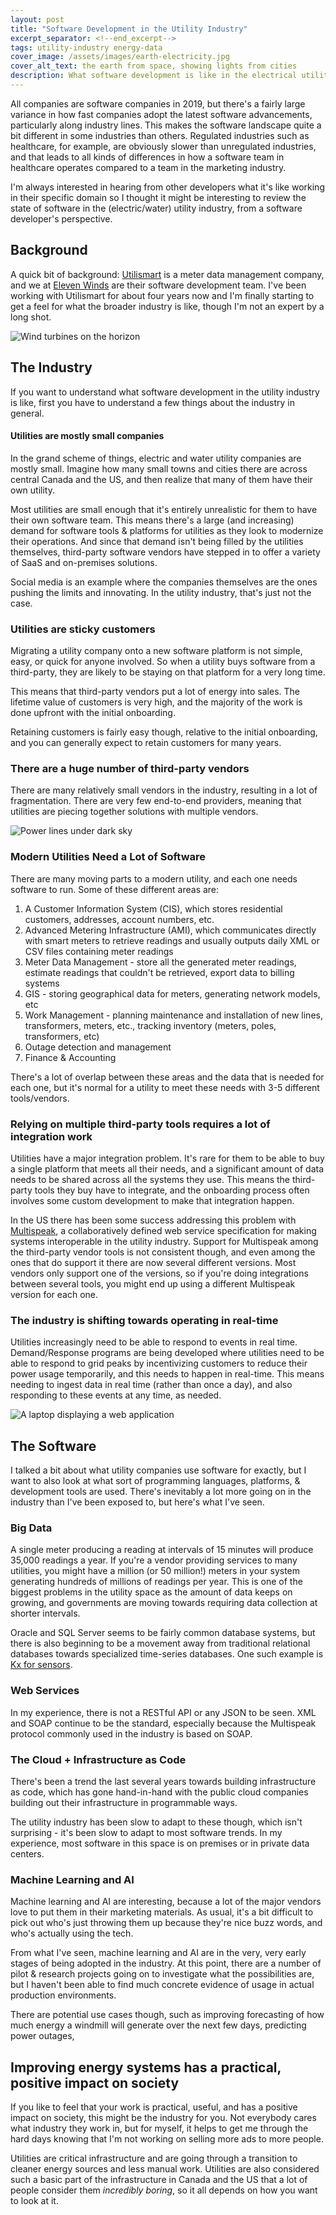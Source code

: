```yaml
---
layout: post
title: "Software Development in the Utility Industry"
excerpt_separator: <!--end_excerpt-->
tags: utility-industry energy-data
cover_image: /assets/images/earth-electricity.jpg
cover_alt_text: the earth from space, showing lights from cities
description: What software development is like in the electrical utility industry
---
```


All companies are software companies in 2019, but there's a fairly large variance in how fast companies adopt the latest software advancements, particularly along industry lines. This makes the software landscape quite a bit different in some industries than others. Regulated industries such as healthcare, for example, are obviously slower than unregulated industries, and that leads to all kinds of differences in how a software team in healthcare operates compared to a team in the marketing industry.

I'm always interested in hearing from other developers what it's like working in their specific domain so I thought it might be interesting to review the state of software in the (electric/water) utility industry, from a software developer's perspective. 

<!--end_excerpt-->

## Background

A quick bit of background: [Utilismart]( http://www.utilismartcorp.com/ ) is a meter data management company, and we at [Eleven Winds]( https://www.elevenwinds.com/ ) are their software development team. I've been working with Utilismart for about four years now and I'm finally starting to get a feel for what the broader industry is like, though I'm not an expert by a long shot.

![Wind turbines on the horizon](/assets/images/windmills.jpg)

## The Industry

If you want to understand what software development in the utility industry is like, first you have to understand a few things about the industry in general.

#### **Utilities are mostly small companies**

In the grand scheme of things, electric and water utility companies are mostly small. Imagine how many small towns and cities there are across central Canada and the US, and then realize that many of them have their own utility.

Most utilities are small enough that it's entirely unrealistic for them to have their own software team. This means there's a large (and increasing) demand for software tools & platforms for utilities as they look to modernize their operations. And since that demand isn't being filled by the utilities themselves, third-party software vendors have stepped in to offer a variety of SaaS and on-premises solutions.

Social media is an example where the companies themselves are the ones pushing the limits and innovating. In the utility industry, that's just not the case.

### Utilities are sticky customers

Migrating a utility company onto a new software platform is not simple, easy, or quick for anyone involved. So when a utility buys software from a third-party, they are likely to be staying on that platform for a very long time.

This means that third-party vendors put a lot of energy into sales. The lifetime value of customers is very high, and the majority of the work is done upfront with the initial onboarding.

Retaining customers is fairly easy though, relative to the initial onboarding, and you can generally expect to retain customers for many years.

### There are a huge number of third-party vendors

There are many relatively small vendors in the industry, resulting in a lot of fragmentation. There are very few end-to-end providers, meaning that utilities are piecing together solutions with multiple vendors.

![Power lines under dark sky](/assets/images/powerlines.jpg)
### Modern Utilities Need a Lot of Software

There are many moving parts to a modern utility, and each one needs software to run. Some of these different areas are:

1. A Customer Information System (CIS), which stores residential customers, addresses, account numbers, etc.
2. Advanced Metering Infrastructure (AMI), which communicates directly with smart meters to retrieve readings and usually outputs daily XML or CSV files containing meter readings
3. Meter Data Management - store all the generated meter readings, estimate readings that couldn't be retrieved, export data to billing systems
4. GIS - storing geographical data for meters, generating network models, etc
5. Work Management - planning maintenance and installation of new lines, transformers, meters, etc., tracking inventory (meters, poles, transformers, etc)
6. Outage detection and management
7. Finance & Accounting

There's a lot of overlap between these areas and the data that is needed for each one, but it's normal for a utility to meet these needs with 3-5 different tools/vendors.

### Relying on multiple third-party tools requires a lot of integration work

Utilities have a major integration problem. It's rare for them to be able to buy a single platform that meets all their needs, and a significant amount of data needs to be shared across all the systems they use. This means the third-party tools they buy have to integrate, and the onboarding process often involves some custom development to make that integration happen.

In the US there has been some success addressing this problem with [Multispeak]( https://www.multispeak.org/what-is-multispeak/ ), a collaboratively defined web service specification for making systems interoperable in the utility industry. Support for Multispeak among the third-party vendor tools is not consistent though, and even among the ones that do support it there are now several different versions. Most vendors only support one of the versions, so if you're doing integrations between several tools, you might end up using a different Multispeak version for each one.

### The industry is shifting towards operating in real-time

Utilities increasingly need to be able to respond to events in real time. Demand/Response programs are being developed where utilities need to be able to respond to grid peaks by incentivizing customers to reduce their power usage temporarily, and this needs to happen in real-time. This means needing to ingest data in real time (rather than once a day), and also responding to these events at any time, as needed.

![A laptop displaying a web application](/assets/images/laptop-with-app.jpg)

## The Software

I talked a bit about what utility companies use software for exactly, but I want to also look at what sort of programming languages, platforms, & development tools are used. There's inevitably a lot more going on in the industry than I've been exposed to, but here's what I've seen.

### Big Data

A single meter producing a reading at intervals of 15 minutes will produce 35,000 readings a year. If you're a vendor providing services to many utilities, you might have a million (or 50 million!) meters in your system generating hundreds of millions of readings per year. This is one of the biggest problems in the utility space as the amount of data keeps on growing, and governments are moving towards requiring data collection at shorter intervals. 

Oracle and SQL Server seems to be fairly common database systems, but there is also beginning to be a movement away from traditional relational databases towards specialized time-series databases. One such example is [Kx for sensors]( https://kx.com/solutions/utilities/ ).

### Web Services

In my experience, there is not a RESTful API or any JSON to be seen. XML and SOAP continue to be the standard, especially because the Multispeak protocol commonly used in the industry is based on SOAP.

### The Cloud + Infrastructure as Code

There's been a trend the last several years towards building infrastructure as code, which has gone hand-in-hand with the public cloud companies building out their infrastructure in programmable ways. 

The utility industry has been slow to adapt to these though, which isn't surprising - it's been slow to adapt to most software trends. In my experience, most software in this space is on premises or in private data centers.

### Machine Learning and AI

Machine learning and AI are interesting, because a lot of the major vendors love to put them in their marketing materials. As usual, it's a bit difficult to pick out who's just throwing them up because they're nice buzz words, and who's actually using the tech.

From what I've seen, machine learning and AI are in the very, very early stages of being adopted in the industry. At this point, there are a number of pilot & research projects going on to investigate what the possibilities are, but I haven't been able to find much concrete evidence of usage in actual production environments.

There are potential use cases though, such as improving forecasting of how much energy a windmill will generate over the next few days, predicting power outages, 

## Improving energy systems has a practical, positive impact on society

If you like to feel that your work is practical, useful, and has a positive impact on society, this might be the industry for you. Not everybody cares what industry they work in, but for myself, it helps to get me through the hard days knowing that I'm not working on selling more ads to more people.  

Utilities are critical infrastructure and are going through a transition to cleaner energy sources and less manual work. Utilities are also considered such a basic part of the infrastructure in Canada and the US that a lot of people consider them *incredibly boring*, so it all depends on how you want to look at it.





